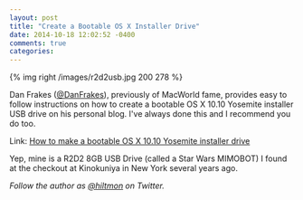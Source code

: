 ```yaml
---
layout: post
title: "Create a Bootable OS X Installer Drive"
date: 2014-10-18 12:02:52 -0400
comments: true
categories: 
---
```


{% img right /images/r2d2usb.jpg 200 278 %}

Dan Frakes ([@DanFrakes](https://twitter.com/DanFrakes)), previously of MacWorld fame, provides easy to follow instructions on how to create a bootable OS X 10.10 Yosemite installer USB drive on his personal blog. I've always done this and I recommend you do too.

Link: [How to make a bootable OS X 10.10 Yosemite installer drive](http://danfrakes.com/2014/10/16/how-to-make-a-bootable-yosemite-installer-drive/)

<span class="light">Yep, mine is a R2D2 8GB USB Drive (called a Star Wars MIMOBOT) I found at the checkout at Kinokuniya in New York several years ago.</span>

*Follow the author as [@hiltmon](http://https://twitter.com/hiltmon) on Twitter.*
